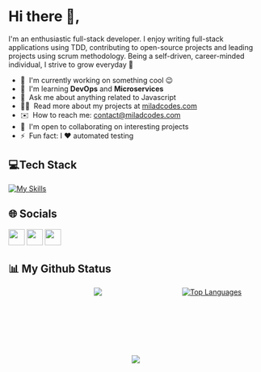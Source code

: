 <!-- ![logo](https://github.com/milad-codes/milad-codes/blob/master/github-header-image.png) -->

# Hi there 👋,

I'm an enthusiastic full-stack developer. I enjoy writing full-stack applications using TDD, contributing to open-source projects and leading projects using scrum methodology. Being a self-driven, career-minded individual, I strive to grow everyday 💪

- 🚀 &nbsp;I'm currently working on something cool 😉
- 🧠 &nbsp;I'm learning **DevOps** and **Microservices**
- 💬 &nbsp;Ask me about anything related to Javascript
- 👨‍💻 &nbsp;Read more about my projects at [miladcodes.com](https://www.miladcodes.com/)
- ✉️ &nbsp;How to reach me: [contact@miladcodes.com](mailto:contact@miladcodes.com)
- 🤝 &nbsp;I'm open to collaborating on interesting projects
- ⚡ &nbsp;Fun fact: I ❤️ automated testing



## 💻Tech Stack

[![My Skills](https://skillicons.dev/icons?i=js,ts,nodejs,nestjs,prisma,react,electron,redux,webpack,nextjs,vue,tailwind,graphql,redis,mongodb,postgres,mysql,jest,figma,git)](https://skillicons.dev)



## 🌐 Socials

<p align="left"> <a href="https://www.github.com/milad-codes" target="_blank" rel="noreferrer"><img src="https://raw.githubusercontent.com/danielcranney/readme-generator/main/public/icons/socials/github-dark.svg" width="32" height="32" /></a> <a href="http://www.instagram.com/miladcodes" target="_blank" rel="noreferrer"><img src="https://raw.githubusercontent.com/danielcranney/readme-generator/main/public/icons/socials/instagram.svg" width="32" height="32" /></a> <a href="https://www.linkedin.com/in/miladcodes" target="_blank" rel="noreferrer"><img src="https://raw.githubusercontent.com/danielcranney/readme-generator/main/public/icons/socials/linkedin.svg" width="32" height="32" /></a></p>

## 📊 My Github Status

<!-- <table border="0" cellspacing="0" cellpadding="0">
 <tr>
    <td>    <div style="display: inline-block;">
<a href="http://www.github.com/milad-codes"><img src="https://github-readme-stats.vercel.app/api?username=milad-codes&show_icons=true&hide=&count_private=true&title_color=0891b2&text_color=ffffff&icon_color=0891b2&bg_color=1c1917&hide_border=true&show_icons=true" alt="milad-codes's GitHub stats" /></a>

</td>
    <td>
  <a href="http://www.github.com/milad-codes"><img src="https://github-readme-streak-stats.herokuapp.com/?user=milad-codes&stroke=ffffff&background=1c1917&ring=0891b2&fire=0891b2&currStreakNum=ffffff&currStreakLabel=0891b2&sideNums=ffffff&sideLabels=ffffff&dates=ffffff&hide_border=true" /></a>

</td>
 </tr>

</table> -->

<div align="center">
  <div style="display: inline-block; vertical-align: top; width: 59%; height: 120px;">
    <a href="https://github.com/milad-codes/github-readme-activity-graph">
      <img src="https://github-readme-activity-graph.cyclic.app/graph?username=milad-codes&theme=react-dark"/>
    </a>
  </div>
  <div style="display: inline-block; vertical-align: top; width: 29%; height: 108.5px;">
    <a href="https://github.com/milad-codes">
      <img src="https://github-readme-stats.vercel.app/api/top-langs/?username=milad-codes&langs_count=10&title_color=0891b2&text_color=ffffff&icon_color=0891b2&bg_color=1c1917&hide_border=true&locale=en&custom_title=Top%20%Languages" alt="Top Languages" />
    </a>
  </div>
</div>

<!-- <table border="0" cellspacing="0" cellpadding="0">
 <tr >
    <td style=" border: none !important;">

[![Milad's github activity graph](https://github-readme-activity-graph.cyclic.app/graph?username=milad-codes&theme=react-dark)](https://github.com/milad-codes/github-readme-activity-graph)

</td>
    <td style=" border: none !important;">
   <a href="https://github.com/milad-codes" align="left"><img src="https://github-readme-stats.vercel.app/api/top-langs/?username=milad-codes&langs_count=10&title_color=0891b2&text_color=ffffff&icon_color=0891b2&bg_color=1c1917&hide_border=true&locale=en&custom_title=Top%20%Languages" width="618" alt="Top Languages" /></a>

</td>
 </tr>

</table> -->

<!-- <div align="center">
 <img src="https://github-profile-summary-cards.vercel.app/api/cards/profile-details?username=milad-codes&theme=radical" >
</div> -->




<!-- <div align="center">

&nbsp;

## 💰 Support Me

if you like what i do, maybe consider buying me a coffee/tea 🥺👉👈<br>

&nbsp;

<img alt="GIF" src="https://github.com/abhisheknaiidu/abhisheknaiidu/blob/master/code.gif?raw=true" height="180" />

&nbsp;

<a href="https://www.buymeacoffee.com/milad.codes" target="_blank"><img src="https://cdn.buymeacoffee.com/buttons/v2/default-red.png" alt="Buy Me A Coffee" width="150" ></a><br>

</div> -->

<p align="center">
  <img src="https://capsule-render.vercel.app/api?type=waving&color=gradient&height=60&section=footer"/>
</p>